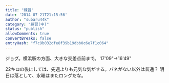 ```yaml
---
title: "練習"
date: '2014-07-21T21:15:56'
author: "subaru44k"
category: "練習(中)"
status: "publish"
allowComments: true
convertBreaks: false
entryHash: "f7c9b032dfe8f39b19dbb0c6e7f1c064"
---
```

ジョグ。横浜駅の方面、大きな交差点前まで。
17'09"→16'49"

22キロの後にしては、先週よりも元気な気がする。バネがない以外は普通？
明日は落として、水曜はまたロングだな。
